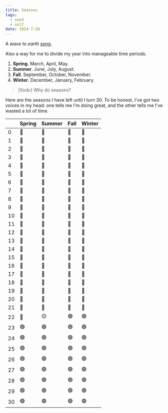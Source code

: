 ```yaml
---
title: Seasons
tags:
  - seed
  - self
date: 2024-7-28
---
```

A *wave to earth* [song](https://open.spotify.com/track/5VBjyOQzqlPNgdRPMM6prF?si=477bd753dbae44e5).

Also a way for me to divide my year into manageable time periods. 

1. **Spring**. March, April, May.
2. **Summer**. June, July, August.
3. **Fall**. September, October, November.
4. **Winter**. December, January, February.

> [!todo]
> Why do seasons?

Here are the seasons I have left until I turn 30. To be honest, I've got two voices in my head: one tells me I'm doing great, and the other tells me I've wasted a lot of time.

|    | Spring | Summer | Fall | Winter |
|----|--------|--------|--------|------|
| 0  | 🔴       | 🔴       | 🔴       | 🔴     |
| 1  | 🔴       | 🔴       | 🔴       | 🔴     |
| 2  | 🔴       | 🔴       | 🔴       | 🔴     |
| 3  | 🔴       | 🔴       | 🔴       | 🔴     |
| 4  | 🔴       | 🔴       | 🔴       | 🔴     |
| 5  | 🔴       | 🔴       | 🔴       | 🔴     |
| 6  | 🔴       | 🔴       | 🔴       | 🔴     |
| 7  | 🔴       | 🔴       | 🔴       | 🔴     |
| 8  | 🔴       | 🔴       | 🔴       | 🔴     |
| 9  | 🔴       | 🔴       | 🔴       | 🔴     |
| 10 | 🔴       | 🔴       | 🔴       | 🔴     |
| 11 | 🔴       | 🔴       | 🔴       | 🔴     |
| 12 | 🔴       | 🔴       | 🔴       | 🔴     |
| 13 | 🔴       | 🔴       | 🔴       | 🔴     |
| 14 | 🔴       | 🔴       | 🔴       | 🔴     |
| 15 | 🔴       | 🔴       | 🔴       | 🔴     |
| 16 | 🔴       | 🔴       | 🔴       | 🔴     |
| 17 | 🔴       | 🔴       | 🔴       | 🔴     |
| 18 | 🔴       | 🔴       | 🔴       | 🔴     |
| 19 | 🔴       | 🔴       | 🔴       | 🔴     |
| 20 | 🔴       | 🔴       | 🔴       | 🔴     |
| 21 | 🔴       | 🔴       | 🔴       | 🔴     |
| 22 | 🔴       | 🟡       | 🟢       | 🟢     |
| 23 | 🟢       | 🟢       | 🟢       | 🟢     |
| 24 | 🟢       | 🟢       | 🟢       | 🟢     |
| 25 | 🟢       | 🟢       | 🟢       | 🟢     |
| 26 | 🟢       | 🟢       | 🟢       | 🟢     |
| 27 | 🟢       | 🟢       | 🟢       | 🟢     |
| 28 | 🟢       | 🟢       | 🟢       | 🟢     |
| 29 | 🟢       | 🟢       | 🟢       | 🟢     |
| 30 | 🟢       | 🟢       | 🟢       | 🟢     |

